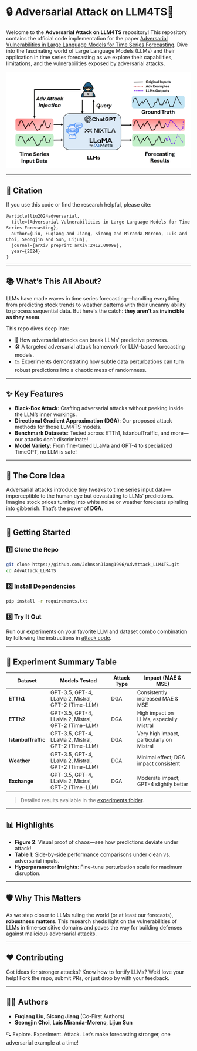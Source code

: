 # 🔒 Adversarial Attack on LLM4TS🚀

Welcome to the **Adversarial Attack on LLM4TS** repository! This repository contains the official code implementation for the paper [Adversarial Vulnerabilities in Large Language Models for Time Series Forecasting](https://arxiv.org/abs/2412.08099). Dive into the fascinating world of Large Language Models (LLMs) and their application in time series forecasting as we explore their capabilities, limitations, and the vulnerabilities exposed by adversarial attacks.

![Adversarial Black-box Attack for LLM in Time Series Forecasting](experiments/attack.png)

---

## 📜 Citation

If you use this code or find the research helpful, please cite:
```
@article{liu2024adversarial,
  title={Adversarial Vulnerabilities in Large Language Models for Time Series Forecasting},
  author={Liu, Fuqiang and Jiang, Sicong and Miranda-Moreno, Luis and Choi, Seongjin and Sun, Lijun},
  journal={arXiv preprint arXiv:2412.08099},
  year={2024}
}
```

---

## 📚 What’s This All About?

LLMs have made waves in time series forecasting—handling everything from predicting stock trends to weather patterns with their uncanny ability to process sequential data. But here's the catch: **they aren't as invincible as they seem**.

This repo dives deep into:

- 🚧 How adversarial attacks can break LLMs’ predictive prowess.
- 🛠️ A targeted adversarial attack framework for LLM-based forecasting models.
- 📉 Experiments demonstrating how subtle data perturbations can turn robust predictions into a chaotic mess of randomness.

---

## ✨ Key Features

- **Black-Box Attack**: Crafting adversarial attacks without peeking inside the LLM’s inner workings.
- **Directional Gradient Approximation (DGA)**: Our proposed attack methods for those LLM4TS models.
- **Benchmark Datasets**: Tested across ETTh1, IstanbulTraffic, and more—our attacks don’t discriminate!
- **Model Variety**: From fine-tuned LLaMa and GPT-4 to specialized TimeGPT, no LLM is safe!

---

## 🎯 The Core Idea

Adversarial attacks introduce tiny tweaks to time series input data—imperceptible to the human eye but devastating to LLMs’ predictions. Imagine stock prices turning into white noise or weather forecasts spiraling into gibberish. That’s the power of **DGA**. 


---

## 🚀 Getting Started

### 1️⃣ Clone the Repo
```bash
git clone https://github.com/JohnsonJiang1996/AdvAttack_LLM4TS.git
cd AdvAttack_LLM4TS
```

### 2️⃣ Install Dependencies
```bash
pip install -r requirements.txt
```

### 3️⃣ Try It Out
Run our experiments on your favorite LLM and dataset combo combination by following the instructions in  [attack code](attack/).

---

## 🧪 Experiment Summary Table

| Dataset            | Models Tested                                           | Attack Type | Impact (MAE & MSE)                      |
|--------------------|---------------------------------------------------------|-------------|-----------------------------------------|
| **ETTh1**          | GPT-3.5, GPT-4, LLaMa 2, Mistral, GPT-2 (Time-LLM)     | DGA         | Consistently increased MAE & MSE  |
| **ETTh2**          | GPT-3.5, GPT-4, LLaMa 2, Mistral, GPT-2 (Time-LLM)     | DGA         | High impact on LLMs, especially Mistral |
| **IstanbulTraffic**| GPT-3.5, GPT-4, LLaMa 2, Mistral, GPT-2 (Time-LLM)     | DGA         | Very high impact, particularly on Mistral|
| **Weather**        | GPT-3.5, GPT-4, LLaMa 2, Mistral, GPT-2 (Time-LLM)     | DGA         | Minimal effect; DGA impact consistent   |
| **Exchange**       | GPT-3.5, GPT-4, LLaMa 2, Mistral, GPT-2 (Time-LLM)     | DGA         | Moderate impact; GPT-4 slightly better  |

> Detailed results available in the [experiments folder](experiments/).


---

## 📊 Highlights

- **Figure 2**: Visual proof of chaos—see how predictions deviate under attack!
- **Table 1**: Side-by-side performance comparisons under clean vs. adversarial inputs.
- **Hyperparameter Insights**: Fine-tune perturbation scale for maximum disruption.

---

## 🛡️ Why This Matters

As we step closer to LLMs ruling the world (or at least our forecasts), **robustness matters**. This research sheds light on the vulnerabilities of LLMs in time-sensitive domains and paves the way for building defenses against malicious adversarial attacks.

---

## ❤️ Contributing

Got ideas for stronger attacks? Know how to fortify LLMs? We’d love your help! Fork the repo, submit PRs, or just drop by with your feedback.

---

## 👩‍🔬 Authors

- **Fuqiang Liu**, **Sicong Jiang** (Co-First Authors)
- **Seongjin Choi**, **Luis Miranda-Moreno**, **Lijun Sun**


🔍 Explore. Experiment. Attack. Let’s make forecasting stronger, one adversarial example at a time!
